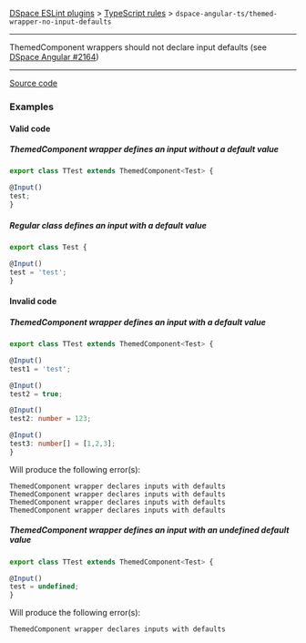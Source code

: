 [DSpace ESLint plugins](../../../../lint/README.md) > [TypeScript rules](../index.md) > `dspace-angular-ts/themed-wrapper-no-input-defaults`
_______

ThemedComponent wrappers should not declare input defaults (see [DSpace Angular #2164](https://github.com/DSpace/dspace-angular/pull/2164))

_______

[Source code](../../../../lint/src/rules/ts/themed-wrapper-no-input-defaults.ts)

### Examples


#### Valid code
    
##### ThemedComponent wrapper defines an input without a default value
        
```typescript
export class TTest extends ThemedComponent<Test> {

@Input()
test;
}
```
    
##### Regular class defines an input with a default value
        
```typescript
export class Test {

@Input()
test = 'test';
}
```
    



#### Invalid code 
    
##### ThemedComponent wrapper defines an input with a default value
        
```typescript
export class TTest extends ThemedComponent<Test> {

@Input()
test1 = 'test';

@Input()
test2 = true;

@Input()
test2: number = 123;

@Input()
test3: number[] = [1,2,3];
}
```
Will produce the following error(s):
```
ThemedComponent wrapper declares inputs with defaults
ThemedComponent wrapper declares inputs with defaults
ThemedComponent wrapper declares inputs with defaults
ThemedComponent wrapper declares inputs with defaults
```
        
    
##### ThemedComponent wrapper defines an input with an undefined default value
        
```typescript
export class TTest extends ThemedComponent<Test> {

@Input()
test = undefined;
}
```
Will produce the following error(s):
```
ThemedComponent wrapper declares inputs with defaults
```
        
    

